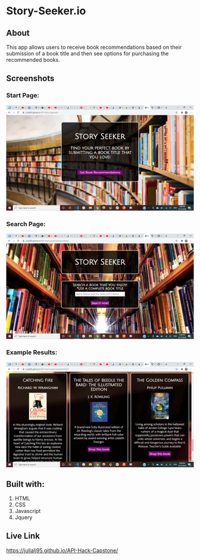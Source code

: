 # Story-Seeker.io
## About
This app allows users to receive book recommendations based on their submission of a book title and then see options for purchasing the recommended books. 
## Screenshots
### Start Page:
![Start Page](/images/start-page.png)
### Search Page:
![Search Page](/images/search-page.png)
### Example Results:
![Example Results](/images/example-results.png)
## Built with:
1. HTML
2. CSS
3. Javascript
4. Jquery
## Live Link
https://julialj95.github.io/API-Hack-Capstone/ 

